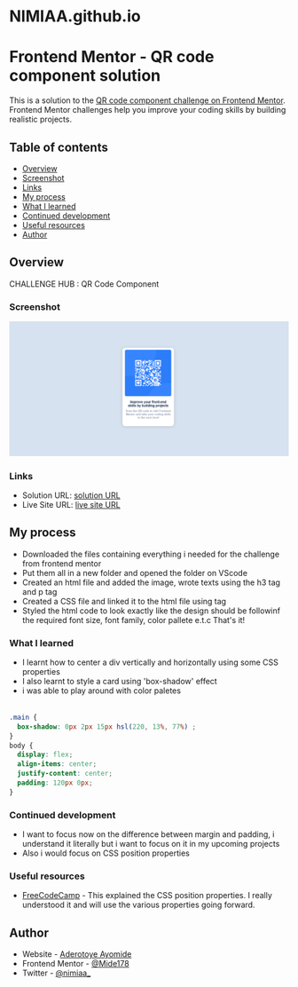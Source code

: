 # NIMIAA.github.io
# Frontend Mentor - QR code component solution

This is a solution to the [QR code component challenge on Frontend Mentor](https://www.frontendmentor.io/challenges/qr-code-component-iux_sIO_H). Frontend Mentor challenges help you improve your coding skills by building realistic projects. 

## Table of contents

- [Overview](#overview)
- [Screenshot](#screenshot)
- [Links](#links)
- [My process](#my-process)
- [What I learned](#what-i-learned)
- [Continued development](#continued-development)
- [Useful resources](#useful-resources)
- [Author](#author)

## Overview

CHALLENGE HUB : QR Code Component

### Screenshot

![Here's a ScreenShot of my desktop design](./qr-code-component-main/images/Screenshot%202023-08-04%20at%2018-22-05%20Frontend%20Mentor%20QR%20code%20component.png)

### Links

- Solution URL: [solution URL](https://github.com/NIMIAA/NIMIAA.github.io.git)
- Live Site URL: [live site URL](https://nimiaa.github.io/)

## My process 
- Downloaded the files containing everything i needed for the challenge from frontend mentor
- Put them all in a new folder and opened the folder on VScode
- Created an html file and added the image, wrote texts using the h3 tag and p tag
- Created a CSS file and linked it to the html file using <link> tag
- Styled the html code to look exactly like the design should be followinf the required font size, font family, color pallete e.t.c That's it!


### What I learned
- I learnt how to center a div vertically and horizontally using some CSS properties
- I also learnt to style a card using 'box-shadow' effect
- i was able to play around with color paletes   

```css

.main {
  box-shadow: 0px 2px 15px hsl(220, 13%, 77%) ;
}
body {
  display: flex;
  align-items: center;
  justify-content: center;
  padding: 120px 0px;
}

```
### Continued development

- I want to focus now on the difference between margin and padding, i understand it literally but i want to focus on it in my upcoming projects
- Also i would focus on CSS position properties 

### Useful resources

- [FreeCodeCamp](https://www.freecodecamp.org) - This explained the CSS position properties. I really understood it and will use the various properties going forward.

## Author

- Website - [Aderotoye Ayomide](https://www.your-site.com)
- Frontend Mentor - [@Mide178](https://www.frontendmentor.io/profile/Mide178)
- Twitter - [@nimiaa_](https://www.twitter.com/nimiaa_)


